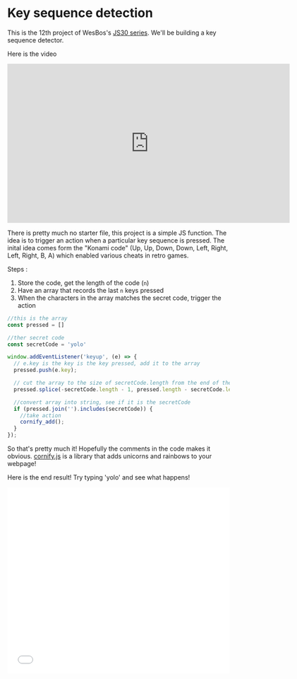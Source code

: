 # Key sequence detection

This is the 12th project of WesBos's [JS30 series](https://javascript30.com).
We'll be building a key sequence detector.

Here is the video 

<iframe width="640" height="360" src="https://www.youtube.com/embed/_A5eVOIqGLU?rel=0" frameborder="0" allow="autoplay; encrypted-media" allowfullscreen></iframe>

There is pretty much no starter file, this project is a simple JS function. The idea is to trigger an action when a particular key sequence is pressed. The inital idea comes form the "Konami code" (Up, Up, Down, Down, Left, Right, Left, Right, B, A) which enabled various cheats in retro games.

Steps :

1. Store the code, get the length of the code (`n`)
2. Have an array that records the last `n` keys pressed
3. When the characters in the array matches the secret code, trigger the action

```js
//this is the array
const pressed = []

//ther secret code
const secretCode = 'yolo'

window.addEventListener('keyup', (e) => {
  // e.key is the key is the key pressed, add it to the array
  pressed.push(e.key);

  // cut the array to the size of secretCode.length from the end of the array
  pressed.splice(-secretCode.length - 1, pressed.length - secretCode.length);

  //convert array into string, see if it is the secretCode
  if (pressed.join('').includes(secretCode)) {
    //take action
    cornify_add();
  }
});
```

So that's pretty much it! Hopefully the comments in the code makes it obvious. [cornify.js](http://www.cornify.com/) is a library that adds unicorns and rainbows to your webpage!

Here is the end result! Try typing 'yolo' and see what happens!

<iframe height='421' scrolling='no' title='JS30-12-key-sequence' src='//codepen.io/deepakkarki/embed/LrdBBO/?height=421&theme-id=dark&default-tab=js,result&embed-version=2' frameborder='no' allowtransparency='true' allowfullscreen='true' style='width: 100%;'>See the Pen <a href='https://codepen.io/deepakkarki/pen/LrdBBO/'>JS30-12-key-sequence</a> by Deepak Karki (<a href='https://codepen.io/deepakkarki'>@deepakkarki</a>) on <a href='https://codepen.io'>CodePen</a>.
</iframe>
